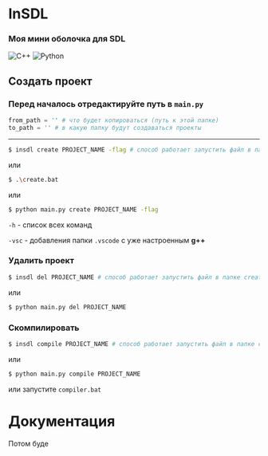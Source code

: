 # InSDL

### Моя мини оболочка для SDL

![C++](https://img.shields.io/badge/c++-%2300599C.svg?style=for-the-badge&logo=c%2B%2B&logoColor=white) ![Python](https://img.shields.io/badge/python-3670A0?style=for-the-badge&logo=python&logoColor=ffdd54)

## Создать проект

### Перед началось отредактируйте путь в `main.py`
```python
from_path = '' # что будет копироваться (путь к этой папке)
to_path = '' # в какую папку будут создаваться проекты
```

---

```sh
$ insdl create PROJECT_NAME -flag # способ работает запустить файл в папке create с insdl.bat 
```

или 

```sh
$ .\create.bat
```

или 

```sh
$ python main.py create PROJECT_NAME -flag
```

`-h` - список всех команд

`-vsc` - добавления папки `.vscode` с уже настроенным **g++**

### Удалить проект

```sh
$ insdl del PROJECT_NAME # способ работает запустить файл в папке create с insdl.bat 
```

или 

```sh
$ python main.py del PROJECT_NAME
```

### Скомпилировать

```sh
$ insdl compile PROJECT_NAME # способ работает запустить файл в папке create с insdl.bat 
```

или 

```sh
$ python main.py compile PROJECT_NAME
```

или запустите `compiler.bat`

# Документация

Потом буде